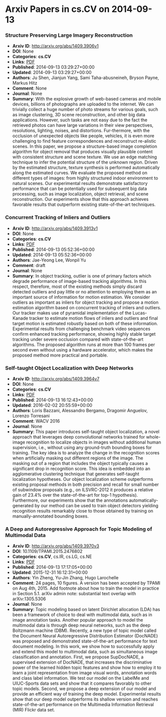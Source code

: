# Arxiv Papers in cs.CV on 2014-09-13
### Structure Preserving Large Imagery Reconstruction
- **Arxiv ID**: http://arxiv.org/abs/1409.3906v1
- **DOI**: None
- **Categories**: **cs.CV**
- **Links**: [PDF](http://arxiv.org/pdf/1409.3906v1)
- **Published**: 2014-09-13 03:29:27+00:00
- **Updated**: 2014-09-13 03:29:27+00:00
- **Authors**: Ju Shen, Jianjun Yang, Sami Taha-abusneineh, Bryson Payne, Markus Hitz
- **Comment**: None
- **Journal**: None
- **Summary**: With the explosive growth of web-based cameras and mobile devices, billions of photographs are uploaded to the internet. We can trivially collect a huge number of photo streams for various goals, such as image clustering, 3D scene reconstruction, and other big data applications. However, such tasks are not easy due to the fact the retrieved photos can have large variations in their view perspectives, resolutions, lighting, noises, and distortions. Fur-thermore, with the occlusion of unexpected objects like people, vehicles, it is even more challenging to find feature correspondences and reconstruct re-alistic scenes. In this paper, we propose a structure-based image completion algorithm for object removal that produces visually plausible content with consistent structure and scene texture. We use an edge matching technique to infer the potential structure of the unknown region. Driven by the estimated structure, texture synthesis is performed automatically along the estimated curves. We evaluate the proposed method on different types of images: from highly structured indoor environment to natural scenes. Our experimental results demonstrate satisfactory performance that can be potentially used for subsequent big data processing, such as image localization, object retrieval, and scene reconstruction. Our experiments show that this approach achieves favorable results that outperform existing state-of-the-art techniques.



### Concurrent Tracking of Inliers and Outliers
- **Arxiv ID**: http://arxiv.org/abs/1409.3913v1
- **DOI**: None
- **Categories**: **cs.CV**
- **Links**: [PDF](http://arxiv.org/pdf/1409.3913v1)
- **Published**: 2014-09-13 05:52:36+00:00
- **Updated**: 2014-09-13 05:52:36+00:00
- **Authors**: Jae-Yeong Lee, Wonpil Yu
- **Comment**: draft
- **Journal**: None
- **Summary**: In object tracking, outlier is one of primary factors which degrade performance of image-based tracking algorithms. In this respect, therefore, most of the existing methods simply discard detected outliers and pay little or no attention to employing them as an important source of information for motion estimation. We consider outliers as important as inliers for object tracking and propose a motion estimation algorithm based on concurrent tracking of inliers and outliers. Our tracker makes use of pyramidal implementation of the Lucas-Kanade tracker to estimate motion flows of inliers and outliers and final target motion is estimated robustly based on both of these information. Experimental results from challenging benchmark video sequences confirm enhanced tracking performance, showing highly stable target tracking under severe occlusion compared with state-of-the-art algorithms. The proposed algorithm runs at more than 100 frames per second even without using a hardware accelerator, which makes the proposed method more practical and portable.



### Self-taught Object Localization with Deep Networks
- **Arxiv ID**: http://arxiv.org/abs/1409.3964v7
- **DOI**: None
- **Categories**: **cs.CV**
- **Links**: [PDF](http://arxiv.org/pdf/1409.3964v7)
- **Published**: 2014-09-13 16:12:43+00:00
- **Updated**: 2016-02-02 20:55:59+00:00
- **Authors**: Loris Bazzani, Alessandro Bergamo, Dragomir Anguelov, Lorenzo Torresani
- **Comment**: WACV 2016
- **Journal**: None
- **Summary**: This paper introduces self-taught object localization, a novel approach that leverages deep convolutional networks trained for whole-image recognition to localize objects in images without additional human supervision, i.e., without using any ground-truth bounding boxes for training. The key idea is to analyze the change in the recognition scores when artificially masking out different regions of the image. The masking out of a region that includes the object typically causes a significant drop in recognition score. This idea is embedded into an agglomerative clustering technique that generates self-taught localization hypotheses. Our object localization scheme outperforms existing proposal methods in both precision and recall for small number of subwindow proposals (e.g., on ILSVRC-2012 it produces a relative gain of 23.4% over the state-of-the-art for top-1 hypothesis). Furthermore, our experiments show that the annotations automatically-generated by our method can be used to train object detectors yielding recognition results remarkably close to those obtained by training on manually-annotated bounding boxes.



### A Deep and Autoregressive Approach for Topic Modeling of Multimodal Data
- **Arxiv ID**: http://arxiv.org/abs/1409.3970v3
- **DOI**: 10.1109/TPAMI.2015.2476802
- **Categories**: **cs.CV**, cs.IR, cs.LG, cs.NE
- **Links**: [PDF](http://arxiv.org/pdf/1409.3970v3)
- **Published**: 2014-09-13 17:17:05+00:00
- **Updated**: 2015-12-31 16:12:31+00:00
- **Authors**: Yin Zheng, Yu-Jin Zhang, Hugo Larochelle
- **Comment**: 24 pages, 10 figures. A version has been accepted by TPAMI on Aug
  4th, 2015. Add footnote about how to train the model in practice in Section
  5.1. arXiv admin note: substantial text overlap with arXiv:1305.5306
- **Journal**: None
- **Summary**: Topic modeling based on latent Dirichlet allocation (LDA) has been a framework of choice to deal with multimodal data, such as in image annotation tasks. Another popular approach to model the multimodal data is through deep neural networks, such as the deep Boltzmann machine (DBM). Recently, a new type of topic model called the Document Neural Autoregressive Distribution Estimator (DocNADE) was proposed and demonstrated state-of-the-art performance for text document modeling. In this work, we show how to successfully apply and extend this model to multimodal data, such as simultaneous image classification and annotation. First, we propose SupDocNADE, a supervised extension of DocNADE, that increases the discriminative power of the learned hidden topic features and show how to employ it to learn a joint representation from image visual words, annotation words and class label information. We test our model on the LabelMe and UIUC-Sports data sets and show that it compares favorably to other topic models. Second, we propose a deep extension of our model and provide an efficient way of training the deep model. Experimental results show that our deep model outperforms its shallow version and reaches state-of-the-art performance on the Multimedia Information Retrieval (MIR) Flickr data set.



